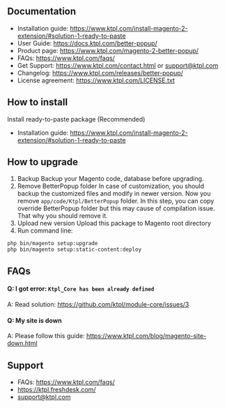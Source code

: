 ## Documentation

- Installation guide: https://www.ktpl.com/install-magento-2-extension/#solution-1-ready-to-paste
- User Guide: https://docs.ktpl.com/better-popup/
- Product page: https://www.ktpl.com/magento-2-better-popup/
- FAQs: https://www.ktpl.com/faqs/
- Get Support: https://www.ktpl.com/contact.html or support@ktpl.com
- Changelog: https://www.ktpl.com/releases/better-popup/
- License agreement: https://www.ktpl.com/LICENSE.txt


## How to install

Install ready-to-paste package (Recommended)

- Installation guide: https://www.ktpl.com/install-magento-2-extension/#solution-1-ready-to-paste


## How to upgrade

1. Backup
Backup your Magento code, database before upgrading.
2. Remove BetterPopup folder 
In case of customization, you should backup the customized files and modify in newer version. 
Now you remove `app/code/Ktpl/BetterPopup` folder. In this step, you can copy override BetterPopup folder but this may cause of compilation issue. That why you should remove it.
3. Upload new version
Upload this package to Magento root directory
4. Run command line:

```
php bin/magento setup:upgrade
php bin/magento setup:static-content:deploy
```



## FAQs


#### Q: I got error: `Ktpl_Core has been already defined`
A: Read solution: https://github.com/ktpl/module-core/issues/3

#### Q: My site is down
A: Please follow this guide: https://www.ktpl.com/blog/magento-site-down.html



## Support

- FAQs: https://www.ktpl.com/faqs/
- https://ktpl.freshdesk.com/
- support@ktpl.com